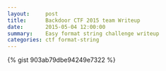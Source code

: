 ```yaml
---
layout:     post
title:      Backdoor CTF 2015 team Writeup
date:       2015-05-04 12:00:00
summary:    Easy format string challenge writeup
categories: ctf format-string
---
```


{% gist 903ab79dbe94249e7322 %}